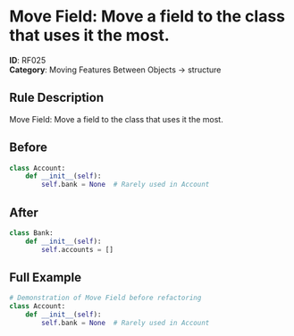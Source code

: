 # Move Field: Move a field to the class that uses it the most.

**ID**: RF025  
**Category**: Moving Features Between Objects → structure

## Rule Description
Move Field: Move a field to the class that uses it the most.

## Before
```python
class Account:
    def __init__(self):
        self.bank = None  # Rarely used in Account
```

## After  
```python
class Bank:
    def __init__(self):
        self.accounts = []
```

## Full Example
```python
# Demonstration of Move Field before refactoring
class Account:
    def __init__(self):
        self.bank = None  # Rarely used in Account
```
